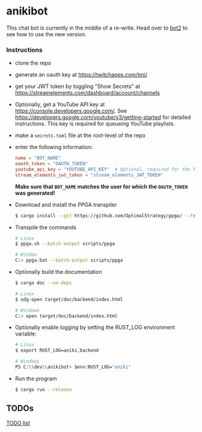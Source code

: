 # anikibot

This chat bot is currently in the middle of a re-write. Head over to [bot2](./bot2) to see how to use the new version.

### Instructions

-   clone the repo
-   generate an oauth key at https://twitchapps.com/tmi/
-   get your JWT token by toggling "Show Secrets" at https://streamelements.com/dashboard/account/channels
-   Optionally, get a YouTube API key at https://console.developers.google.com/. See https://developers.google.com/youtube/v3/getting-started for detailed instructions. This key is required for queueing YouTube playlists.
-   make a `secrets.toml` file at the root-level of the repo
-   enter the following information:

    ```toml
    name = "BOT_NAME"
    oauth_token = "OAUTH_TOKEN"
    youtube_api_key = "YOUTUBE_API_KEY"  # Optional, required for the YouTube playlists feature
    stream_elements_jwt_token = "stream_elements_JWT_TOKEN"
    ```

    **Make sure that `BOT_NAME` matches the user for which the `OAUTH_TOKEN` was generated!**

-   Download and install the PPGA transpiler

    ```bash
    $ cargo install --git https://github.com/OptimalStrategy/ppga/ --features=build-binary
    ```

-   Transpile the commands

    ```bash
    # Linux
    $ ppga.sh --batch-output scripts/ppga

    # Window
    C:> ppga.bat --batch-output scripts/ppga
    ```

-   Optionally build the documentation

    ```bash
    $ cargo doc --no-deps
    ```

    ```bash
    # Linux
    $ xdg-open target/doc/backend/index.html

    # Windows
    C:> open target/doc/backend/index.html
    ```

-   Optionally enable logging by setting the RUST_LOG environment variable:

    ```bash
    # Linux
    $ export RUST_LOG=aniki,backend

    # Windows
    PS C:\\dev\\anikibot> $env:RUST_LOG="aniki"
    ```

-   Run the program

    ```bash
    $ cargo run --release
    ```

## TODOs

[TODO list](./TODO.md)

[aniki]: https://i.imgur.com/LdLYvQO.png
